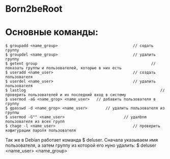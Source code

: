 # Born2beRoot


# Основные команды:
	$ groupadd <name_group> 								// содать группу
	$ groupdel <name_group> 								// удалить группу
	$ getent group 													// показать группы и пользователей, которые в них есть
	$ useradd <name_user> 									// создать пользователя
	$ userdel <name_user> 									// удалить пользователя
	$ lastlog 															// проверить пользователей и их последний вход в систему
	$ usermod -aG <name_grop> <name_user> 	// добавить пользователя в группу
	$ gpasswd -d <name_grop> <name_user> 		// удалить пользователя из группы
	$ usermod -G"" <name_user> 							// удалbnm пользователя из всех групп
	$ chage -l <name_user> 									// проверить кофигурации пароля пользователя
	
Так же в Debian работает команда $ deluser. Сначала указываем имя пользователя, а затем группу из которой его нуно удалить: 
	$ deluser <name_user> <name_group>
